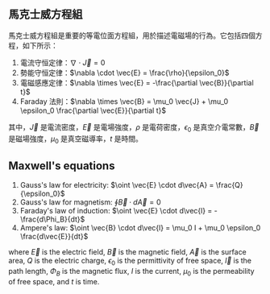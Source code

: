 ## 馬克士威方程組 

馬克士威方程組是重要的等電位面方程組，用於描述電磁場的行為。它包括四個方程，如下所示：

1. 電流守恒定律：$\nabla \cdot \vec{J} = 0$
2. 勢能守恒定律：$\nabla \cdot \vec{E} = \frac{\rho}{\epsilon_0}$
3. 電磁感應定律：$\nabla \times \vec{E} = -\frac{\partial \vec{B}}{\partial t}$
4. Faraday 法則：$\nabla \times \vec{B} = \mu_0 \vec{J} + \mu_0 \epsilon_0 \frac{\partial \vec{E}}{\partial t}$

其中，$\vec{J}$ 是電流密度，$\vec{E}$ 是電場強度，$\rho$ 是電荷密度，$\epsilon_0$ 是真空介電常數，$\vec{B}$ 是磁場強度，$\mu_0$ 是真空磁導率，$t$ 是時間。

## Maxwell's equations

1. Gauss's law for electricity: $\oint \vec{E} \cdot d\vec{A} = \frac{Q}{\epsilon_0}$
2. Gauss's law for magnetism: $\oint \vec{B} \cdot d\vec{A} = 0$
3. Faraday's law of induction: $\oint \vec{E} \cdot d\vec{l} = -\frac{d\Phi_B}{dt}$
4. Ampere's law: $\oint \vec{B} \cdot d\vec{l} = \mu_0 I + \mu_0 \epsilon_0 \frac{d\vec{E}}{dt}$

where $\vec{E}$ is the electric field, $\vec{B}$ is the magnetic field, $\vec{A}$ is the surface area, $Q$ is the electric charge, $\epsilon_0$ is the permittivity of free space, $\vec{l}$ is the path length, $\Phi_B$ is the magnetic flux, $I$ is the current, $\mu_0$ is the permeability of free space, and $t$ is time.
